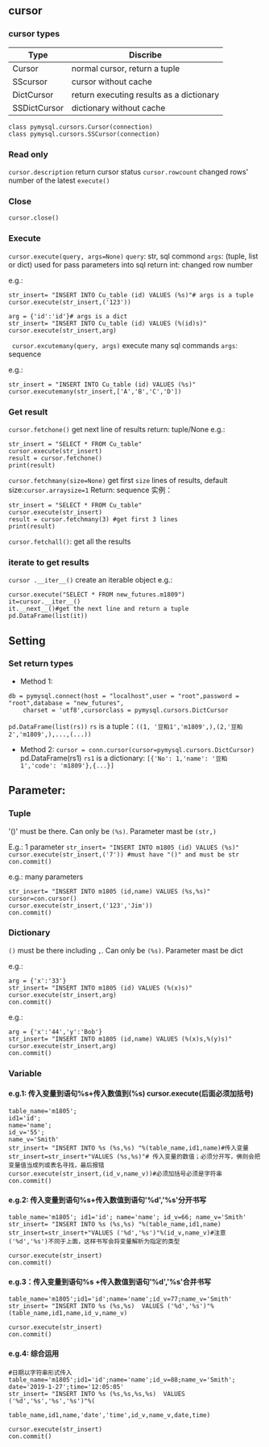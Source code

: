 ## cursor

### cursor types
Type|Discribe
|---|---|
Cursor|normal cursor, return a tuple
SScursor|cursor without cache
DictCursor| return executing results as a dictionary
SSDictCursor| dictionary without cache

```
class pymysql.cursors.Cursor(connection)
class pymysql.cursors.SSCursor(connection)
```

### Read only
`cursor.description` return cursor status
`cursor.rowcount` changed rows' number of the latest `execute()`

### Close
`cursor.close()`

### Execute
`cursor.execute(query, args=None)`
`query`: str, sql commond
`args`: (tuple, list or dict) used for pass parameters into sql
return int: changed row number

e.g.:
```
str_insert= "INSERT INTO Cu_table (id) VALUES (%s)"# args is a tuple
cursor.execute(str_insert,('123'))
 
arg = {'id':'id'}# args is a dict
str_insert= "INSERT INTO Cu_table (id) VALUES (%(id)s)"
cursor.execute(str_insert,arg)
```

` cursor.excutemany(query, args)` execute many sql commands
`args`: sequence

e.g.:
```
str_insert = "INSERT INTO Cu_table (id) VALUES (%s)"
cursor.executemany(str_insert,['A','B','C','D'])
```

### Get result
`cursor.fetchone()` get next line of results
return: tuple/None
e.g.:
```
str_insert = "SELECT * FROM Cu_table"
cursor.execute(str_insert)
result = cursor.fetchone()
print(result)
```

`cursor.fetchmany(size=None)` get first `size` lines of results, default size:`cursor.arraysize=1`
Return: sequence
实例：
```
str_insert = "SELECT * FROM Cu_table"
cursor.execute(str_insert)
result = cursor.fetchmany(3) #get first 3 lines
print(result)
```

`cursor.fetchall()`: get all the results

### iterate to get results
`cursor .__iter__()` create an iterable object
e.g.:
```
cursor.execute("SELECT * FROM new_futures.m1809")
it=cursor.__iter__()
it.__next__()#get the next line and return a tuple
pd.DataFrame(list(it))
```

## Setting

### Set return types
+ Method 1:
```
db = pymysql.connect(host = "localhost",user = "root",password = "root",database = "new_futures",
    charset = 'utf8',cursorclass = pymysql.cursors.DictCursor
```  

`pd.DataFrame(list(rs))`
`rs` is a tuple：`((1, '豆粕1','m1809',),(2,'豆粕2','m1809',),...,(...))`

+ Method 2:
`cursor = conn.cursor(cursor=pymysql.cursors.DictCursor)`
pd.DataFrame(rs1)
`rs1` is a dictionary: `[{'No': 1,'name': '豆粕1','code': 'm1809'},{...}]`

## Parameter:
### Tuple
'()' must be there. Can only be `(%s)`. Parameter mast be `(str,)`
    
E.g.: 1 parameter
`str_insert= "INSERT INTO m1805 (id) VALUES (%s)"`
`cursor.execute(str_insert,('7')) #must have "()" and must be str`
`con.commit()`
    
e.g.: many parameters
```
str_insert= "INSERT INTO m1805 (id,name) VALUES (%s,%s)"
cursor=con.cursor()
cursor.execute(str_insert,('123','Jim'))
con.commit()
```

### Dictionary
`()` must be there including `,`. Can only be `(%s)`. Parameter mast be dict

e.g.:
```
arg = {'x':'33'}
str_insert= "INSERT INTO m1805 (id) VALUES (%(x)s)"
cursor.execute(str_insert,arg)
con.commit()
```
    
e.g.:
```
arg = {'x':'44','y':'Bob'}
str_insert= "INSERT INTO m1805 (id,name) VALUES (%(x)s,%(y)s)"
cursor.execute(str_insert,arg)
con.commit()  
```

### Variable
#### e.g.1: 传入变量到语句%s+传入数值到(%s) cursor.execute(后面必须加括号)
    
```
table_name='m1805';
id1='id';
name='name';
id_v='55';
name_v='Smith'
str_insert= "INSERT INTO %s (%s,%s) "%(table_name,id1,name)#传入变量
str_insert=str_insert+"VALUES (%s,%s)"# 传入变量的数值；必须分开写，佛则会把变量值当成列或表名寻找，最后报错
cursor.execute(str_insert,(id_v,name_v))#必须加括号必须是字符串
con.commit()
```
    
#### e.g.2: 传入变量到语句%s+传入数值到语句'%d','%s'分开书写
```
table_name='m1805'; id1='id'; name='name'; id_v=66; name_v='Smith'
str_insert= "INSERT INTO %s (%s,%s) "%(table_name,id1,name)
str_insert=str_insert+"VALUES ('%d','%s')"%(id_v,name_v)#注意 ('%d','%s')不同于上面，这样书写会将变量解析为指定的类型
    
cursor.execute(str_insert)
con.commit()
```
    
#### e.g.3：传入变量到语句%s +传入数值到语句'%d','%s'合并书写
```
table_name='m1805';id1='id';name='name';id_v=77;name_v='Smith'
str_insert= "INSERT INTO %s (%s,%s)  VALUES ('%d','%s')"%(table_name,id1,name,id_v,name_v)
    
cursor.execute(str_insert)
con.commit()
```
    
#### e.g.4: 综合运用
```
#日期以字符串形式传入
table_name='m1805';id1='id';name='name';id_v=88;name_v='Smith';
date='2019-1-27';time='12:05:05'
str_insert= "INSERT INTO %s (%s,%s,%s,%s)  VALUES ('%d','%s','%s','%s')"%(
                  table_name,id1,name,'date','time',id_v,name_v,date,time)
    
cursor.execute(str_insert)
con.commit() 
```